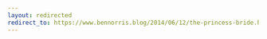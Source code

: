 ```yaml
---
layout: redirected
redirect_to: https://www.bennorris.blog/2014/06/12/the-princess-bride.html
---
```

